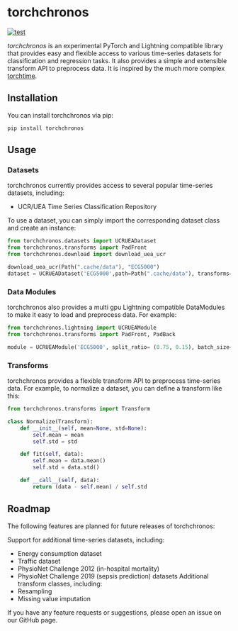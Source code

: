 # torchchronos
[![test](https://github.com/mauricekraus/torchchronos/actions/workflows/main.yml/badge.svg)](https://github.com/mauricekraus/torchchronos/actions/workflows/main.yml)

*torchchronos* is an experimental PyTorch and Lightning compatible library that provides easy and flexible access to various time-series datasets for classification and regression tasks. It also provides a simple and extensible transform API to preprocess data.
It is inspired by the much more complex [torchtime](https://github.com/philipdarke/torchtime).

## Installation
You can install torchchronos via pip:

`pip install torchchronos`

## Usage
### Datasets
torchchronos currently provides access to several popular time-series datasets, including:

- UCR/UEA Time Series Classification Repository

To use a dataset, you can simply import the corresponding dataset class and create an instance:

```python
from torchchronos.datasets import UCRUEADataset
from torchchronos.transforms import PadFront
from torchchronos.download import download_uea_ucr

download_uea_ucr(Path(".cache/data"), "ECG5000")
dataset = UCRUEADataset('ECG5000',path=Path(".cache/data"), transforms=PadFront(10))
```

### Data Modules
torchchronos also provides a multi gpu Lightning compatible DataModules to make it easy to load and preprocess data. For example:

```python
from torchchronos.lightning import UCRUEAModule
from torchchronos.transforms import PadFront, PadBack

module = UCRUEAModule('ECG5000', split_ratio= (0.75, 0.15), batch_size= 32) transforms=Compose([PadFront(10), PadBack(10)]))
```

### Transforms
torchchronos provides a flexible transform API to preprocess time-series data. For example, to normalize a dataset, you can define a transform like this:

```python
from torchchronos.transforms import Transform

class Normalize(Transform):
    def __init__(self, mean=None, std=None):
        self.mean = mean
        self.std = std

    def fit(self, data):
        self.mean = data.mean()
        self.std = data.std()

    def __call__(self, data):
        return (data - self.mean) / self.std
```

## Roadmap
The following features are planned for future releases of torchchronos:

Support for additional time-series datasets, including:
- Energy consumption dataset
- Traffic dataset
- PhysioNet Challenge 2012 (in-hospital mortality)
- PhysioNet Challenge 2019 (sepsis prediction) datasets
Additional transform classes, including:
- Resampling
- Missing value imputation

If you have any feature requests or suggestions, please open an issue on our GitHub page.
